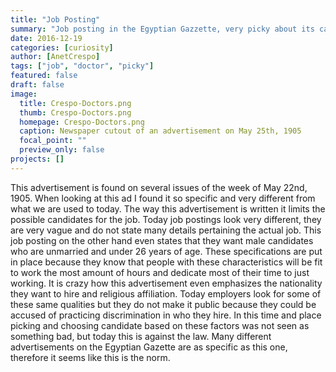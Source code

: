 ```yaml
---
title: "Job Posting"
summary: "Job posting in the Egyptian Gazzette, very picky about its candidates."
date: 2016-12-19
categories: [curiosity]
author: [AnetCrespo]
tags: ["job", "doctor", "picky"]
featured: false
draft: false
image:
  title: Crespo-Doctors.png
  thumb: Crespo-Doctors.png
  homepage: Crespo-Doctors.png
  caption: Newspaper cutout of an advertisement on May 25th, 1905
  focal_point: ""
  preview_only: false
projects: []
---
```

This advertisement is found on several issues of the week of May 22nd, 1905. When looking at this ad I found it so specific and very different from what we are used to today. The way this advertisement is written it limits the possible candidates for the job. Today job postings look very different, they are very vague and do not state many details pertaining the actual job. This job posting on the other hand even states that they want male candidates who are unmarried and under 26 years of age. These specifications are put in place because they know that people with these characteristics will be fit to work the most amount of hours and dedicate most of their time to just working. It is crazy how this advertisement even emphasizes the nationality they want to hire and religious affiliation. Today employers look for some of these same qualities but they do not make it public because they could be accused of practicing discrimination in who they hire. In this time and place picking and choosing candidate based on these factors was not seen as something bad, but today this is against the law. Many different advertisements on the Egyptian Gazette are as specific as this one, therefore it seems like this is the norm.
